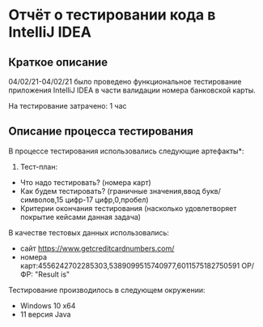 # Отчёт о тестировании кода в IntelliJ IDEA

## Краткое описание
04/02/21-04/02/21  было проведено функциональное тестирование приложения IntelliJ IDEA в части валидации номера банковской карты.

На тестирование затрачено: 1 час

## Описание процесса тестирования
В процессе тестирования использовались следующие артефакты*:
1. Тест-план:
* Что надо тестировать? (номера карт)
* Как будем тестировать? (граничные значения,ввод букв/символов,15 цифр-17 цифр,0,пробел)
* Критерии окончания тестирования (насколько удовлетворяет покрытие кейсами данная задача)

В качестве тестовых данных использовались:
* сайт https://www.getcreditcardnumbers.com/ 
* номера карт:4556242702285303,5389099515740977,6011575182750591 ОР/ФР: "Result is"

Тестирование производилось в следующем окружении:
* Windows 10 x64
* 11 версия Java
